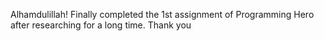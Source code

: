 Alhamdulillah!
Finally completed the 1st assignment of Programming Hero 
after researching for a long time.
Thank you
